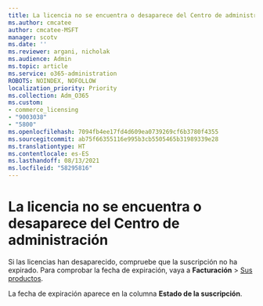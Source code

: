 ```yaml
---
title: La licencia no se encuentra o desaparece del Centro de administración
ms.author: cmcatee
author: cmcatee-MSFT
manager: scotv
ms.date: ''
ms.reviewer: argani, nicholak
ms.audience: Admin
ms.topic: article
ms.service: o365-administration
ROBOTS: NOINDEX, NOFOLLOW
localization_priority: Priority
ms.collection: Adm_O365
ms.custom:
- commerce_licensing
- "9003038"
- "5800"
ms.openlocfilehash: 7094fb4ee17fd4d609ea0739269cf6b3780f4355
ms.sourcegitcommit: ab75f66355116e995b3cb5505465b31989339e28
ms.translationtype: HT
ms.contentlocale: es-ES
ms.lasthandoff: 08/13/2021
ms.locfileid: "58295816"
---
```

# <a name="license-missing-or-disappears-from-the-admin-center"></a>La licencia no se encuentra o desaparece del Centro de administración

Si las licencias han desaparecido, compruebe que la suscripción no ha expirado. Para comprobar la fecha de expiración, vaya a **Facturación** > [Sus productos](https://go.microsoft.com/fwlink/p/?linkid=842054).

La fecha de expiración aparece en la columna **Estado de la suscripción**.
